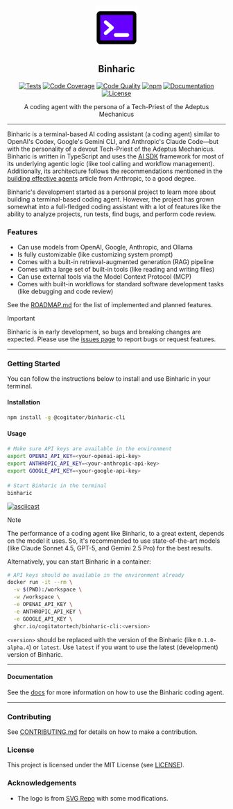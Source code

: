 <div align="center">
  <picture>
    <img alt="Binharic Logo" src="logo.svg" height="20%" width="20%">
  </picture>
<br>

<h2>Binharic</h2>

[![Tests](https://img.shields.io/github/actions/workflow/status/CogitatorTech/binharic-cli/tests.yml?label=tests&style=flat&labelColor=333333&logo=github&logoColor=white)](https://github.com/CogitatorTech/binharic-cli/actions/workflows/tests.yml)
[![Code Coverage](https://img.shields.io/codecov/c/github/CogitatorTech/binharic-cli?style=flat&label=coverage&labelColor=333333&logo=codecov&logoColor=white)](https://codecov.io/gh/CogitatorTech/binharic-cli)
[![Code Quality](https://img.shields.io/codefactor/grade/github/CogitatorTech/binharic-cli?style=flat&label=code%20quality&labelColor=333333&logo=codefactor&logoColor=white)](https://www.codefactor.io/repository/github/CogitatorTech/binharic-cli)
[![npm](https://img.shields.io/npm/v/%40cogitator%2Fbinharic-cli?style=flat&labelColor=333333&logo=npm&logoColor=white)](https://www.npmjs.com/package/@cogitator/binharic-cli)
[![Documentation](https://img.shields.io/badge/docs-latest-8ca0d7?style=flat&labelColor=333333&logo=read-the-docs&logoColor=white)](docs)
[![License](https://img.shields.io/badge/license-MIT-00acc1?style=flat&labelColor=333333&logo=open-source-initiative&logoColor=white)](LICENSE)

A coding agent with the persona of a Tech-Priest of the Adeptus Mechanicus

</div>

---

Binharic is a terminal-based AI coding assistant (a coding agent) similar to OpenAI's Codex, Google's Gemini CLI, and
Anthropic's Claude Code—but with the personality of a devout Tech-Priest of the Adeptus Mechanicus.
Binharic is written in TypeScript and uses the [AI SDK](https://ai-sdk.dev/) framework for most of its underlying
agentic logic (like tool calling and workflow management).
Additionally, its architecture follows the recommendations mentioned in the
[building effective agents](https://www.anthropic.com/engineering/building-effective-agents) article from Anthropic,
to a good degree.

Binharic's development started as a personal project to learn more about building a terminal-based coding agent.
However, the project has grown somewhat into a full-fledged coding assistant with a lot of features
like the ability to analyze projects, run tests, find bugs, and perform code review.

### Features

- Can use models from OpenAI, Google, Anthropic, and Ollama
- Is fully customizable (like customizing system prompt)
- Comes with a built-in retrieval-augmented generation (RAG) pipeline
- Comes with a large set of built-in tools (like reading and writing files)
- Can use external tools via the Model Context Protocol (MCP)
- Comes with built-in workflows for standard software development tasks (like debugging and code review)

See the [ROADMAP.md](ROADMAP.md) for the list of implemented and planned features.

> [!IMPORTANT]
> Binharic is in early development, so bugs and breaking changes are expected.
> Please use the [issues page](https://github.com/CogitatorTech/infera/issues) to report bugs or request features.

---

### Getting Started

You can follow the instructions below to install and use Binharic in your terminal.

#### Installation

```sh
npm install -g @cogitator/binharic-cli
```

#### Usage

```sh
# Make sure API keys are available in the environment
export OPENAI_API_KEY=<your-openai-api-key>
export ANTHROPIC_API_KEY=<your-anthropic-api-key>
export GOOGLE_API_KEY=<your-google-api-key>

# Start Binharic in the terminal
binharic
```

[![asciicast](https://asciinema.org/a/vDae95b1lm20X7HGSlcVe3M6C.svg)](https://asciinema.org/a/vDae95b1lm20X7HGSlcVe3M6C)

> [!NOTE]
> The performance of a coding agent like Binharic, to a great extent, depends on the model it uses.
> So, it's recommended to use state-of-the-art models (like Claude Sonnet 4.5, GPT-5, and Gemini 2.5 Pro) for the best
> results.

Alternatively, you can start Binharic in a container:

```sh
# API keys should be available in the environment already
docker run -it --rm \
  -v $(PWD):/workspace \
  -w /workspace \
  -e OPENAI_API_KEY \
  -e ANTHROPIC_API_KEY \
  -e GOOGLE_API_KEY \
  ghcr.io/cogitatortech/binharic-cli:<version>
```

`<version>` should be replaced with the version of the Binharic (like `0.1.0-alpha.4`) or `latest`.
Use `latest` if you want to use the latest (development) version of Binharic.

---

#### Documentation

See the [docs](docs) for more information on how to use the Binharic coding agent.

---

### Contributing

See [CONTRIBUTING.md](CONTRIBUTING.md) for details on how to make a contribution.

### License

This project is licensed under the MIT License (see [LICENSE](LICENSE)).

### Acknowledgements

- The logo is from [SVG Repo](https://www.svgrepo.com/svg/388730/terminal) with some modifications.
